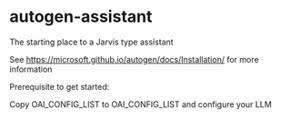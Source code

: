 # autogen-assistant
The starting place to a Jarvis type assistant 

See https://microsoft.github.io/autogen/docs/Installation/ for more information

Prerequisite to get started:

Copy OAI_CONFIG_LIST to OAI_CONFIG_LIST and configure your LLM
